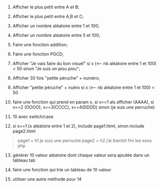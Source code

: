 1) Afficher le plus petit entre A et B;

2) Afficher le plus petit entre A,B et C;

3) Afficher un nombre aléatoire entre 1 et 100;

4) Afficher un nombre aléatoire entre 5 et 100;

5) Faire une fonction addition;

6) Faire une fonction PGCD;

7) Afficher "Je vais faire du bon visuel" si x (<-- nb aléatoire entre 1 et 100) < 50 sinon "Je suis un piou piou";

8) Afficher 30 fois "petite péruche" + numéro;

9) Afficher "petite péruche" + nuéro  si x (<-- nb aléatoire entre 1 et 100) < 50 

10) faire une fonction qui prend en param x, si x==1 als afficher (AAAA), si x==2 (OOOO), x==3(CCCC), x==4(DDDD) sinon (je suis une perruche)

11) 10 avec switch/case

12) si x==1 (x aléatoire entre 1 et 2), include page1.html, sinon include page2.html
> page1 = h1 je suis une perruche
> page2 = h2 j’ai bientôt fini les exos php

13) générer 10 valeur aléatoire dont chaque valeur sera ajoutée dans un tableau tab

14) faire une fonction qui trie un tableau de 10 valeur

15) utiliser une autre méthode pour 14

